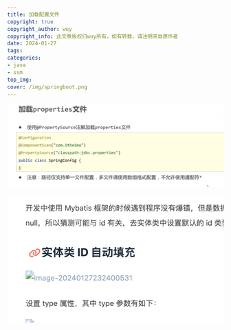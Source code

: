 ```yaml
---
title: 加载配置文件
copyright: true
copyright_author: wuy
copyright_info: 此文章版权归wuy所有，如有转载，请注明来自原作者
date: 2024-01-27
tags:
categories: 
- java
- ssm
top_img:
cover: /img/springboot.png
---
```




![image-20240120224129500](assets/image-20240120224129500.png)

![image-20240128112058561](assets/image-20240128112058561.png)
